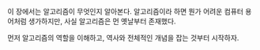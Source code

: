 이 장에서는 알고리즘이 무엇인지 알아본다. 
알고리즘이라 하면 뭔가 어려운 컴퓨터 용어처럼 생가하지만, 
사실 알고리즘은 먼 옛날부터 존재했다. 

먼저 알고리즘의 역할을 이해하고,
역사와 전체적인 개념을 잡는 것부터 시작하자. 
